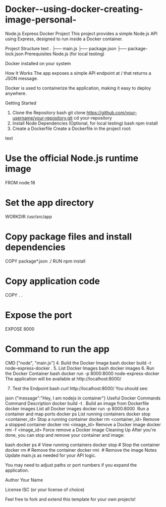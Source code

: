 # Docker--using-docker-creating-image-personal-

Node.js Express Docker Project
This project provides a simple Node.js API using Express, designed to run inside a Docker container.

Project Structure
text
.
├── main.js
├── package.json
├── package-lock.json
Prerequisites
Node.js (for local testing)

Docker installed on your system

How It Works
The app exposes a simple API endpoint at / that returns a JSON message.

Docker is used to containerize the application, making it easy to deploy anywhere.

Getting Started
1. Clone the Repository
bash
git clone https://github.com/your-username/your-repository.git
cd your-repository
2. Install Node Dependencies (Optional, for local testing)
bash
npm install
3. Create a Dockerfile
Create a Dockerfile in the project root:

text
# Use the official Node.js runtime image
FROM node:18

# Set the app directory
WORKDIR /usr/src/app

# Copy package files and install dependencies
COPY package*.json ./
RUN npm install

# Copy application code
COPY . .

# Expose the port
EXPOSE 8000

# Command to run the app
CMD ["node", "main.js"]
4. Build the Docker Image
bash
docker build -t node-express-docker .
5. List Docker Images
bash
docker images
6. Run the Docker Container
bash
docker run -p 8000:8000 node-express-docker
The application will be available at http://localhost:8000/

7. Test the Endpoint
bash
curl http://localhost:8000/
You should see:

json
{"message":"Hey, I am nodejs in container"}
Useful Docker Commands
Command	Description
docker build -t <name> .	Build an image from Dockerfile
docker images	List all Docker images
docker run -p 8000:8000 <image>	Run a container and map ports
docker ps	List running containers
docker stop <container_id>	Stop a running container
docker rm <container_id>	Remove a stopped container
docker rmi <image_id>	Remove a Docker image
docker rmi -f <image_id>	Force remove a Docker image
Cleaning Up
After you're done, you can stop and remove your container and image:

bash
docker ps            # View running containers
docker stop <id>     # Stop the container
docker rm <id>       # Remove the container
docker rmi <image>   # Remove the image
Notes
Update main.js as needed for your API logic.

You may need to adjust paths or port numbers if you expand the application.

Author
Your Name

License
ISC (or your license of choice)

Feel free to fork and extend this template for your own projects!
